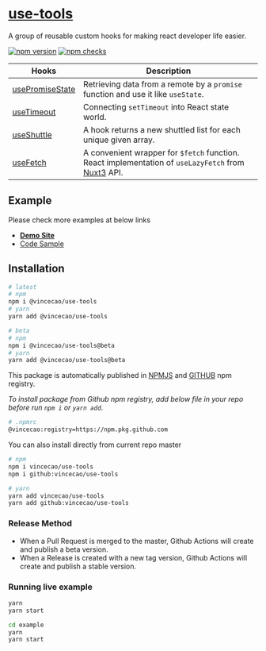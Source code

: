 # [use-tools](https://www.npmjs.com/package/@vincecao/use-tools)

A group of reusable custom hooks for making react developer life easier.

[![npm version](https://badge.fury.io/js/@vincecao%2Fuse-tools.svg)](https://badge.fury.io/js/@vincecao%2Fuse-tools)
[![npm checks](https://badgen.net/github/checks/vincecao/use-tools)](https://github.com/vincecao/use-tools/actions)

| Hooks      | Description |
| ----------- | ----------- |
| [usePromiseState][usePromiseState-link] | Retrieving data from a remote by a `promise` function and use it like `useState`. |
| [useTimeout][useTimeout-link] | Connecting `setTimeout` into React state world. |
| [useShuttle][useShuttle-link] | A hook returns a new shuttled list for each unique given array. |
| [useFetch][useFetch-link] | A convenient wrapper for `$fetch` function. React implementation of `useLazyFetch` from [Nuxt3](https://v3.nuxtjs.org/api/composables/use-lazy-fetch) API. |

## Example

Please check more examples at below links
- [**Demo Site**](https://vince-amazing.com/use-tools/)
- [Code Sample](https://github.com/vincecao/use-tools/tree/master/example)

## Installation

```bash
# latest
# npm
npm i @vincecao/use-tools
# yarn
yarn add @vincecao/use-tools

# beta
# npm
npm i @vincecao/use-tools@beta
# yarn
yarn add @vincecao/use-tools@beta
```

This package is automatically published in [NPMJS](https://www.npmjs.com/package/@vincecao/use-tools) and [GITHUB](https://github.com/vincecao/use-tools/packages/1555582) npm registry.

_To install package from Github npm registry, add below file in your repo before run `npm i` or `yarn add`_.

```bash
# .npmrc
@vincecao:registry=https://npm.pkg.github.com
```

You can also install directly from current repo master
```bash
# npm
npm i vincecao/use-tools
npm i github:vincecao/use-tools

# yarn
yarn add vincecao/use-tools
yarn add github:vincecao/use-tools
```

### Release Method
- When a Pull Request is merged to the master, Github Actions will create and publish a beta version.
- When a Release is created with a new tag version, Github Actions will create and publish a stable version.

### Running live example

```bash
yarn
yarn start

cd example
yarn
yarn start
```

[usePromiseState-link]: https://github.com/vincecao/use-tools/tree/master/src/usePromiseState
[useTimeout-link]: https://github.com/vincecao/use-tools/tree/master/src/useTimeout
[useShuttle-link]: https://github.com/vincecao/use-tools/tree/master/src/useShuttle
[useFetch-link]: https://github.com/vincecao/use-tools/tree/master/src/useFetch